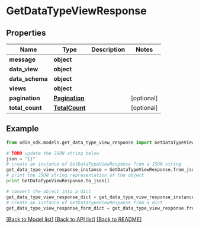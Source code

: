 # GetDataTypeViewResponse


## Properties

Name | Type | Description | Notes
------------ | ------------- | ------------- | -------------
**message** | **object** |  | 
**data_view** | **object** |  | 
**data_schema** | **object** |  | 
**views** | **object** |  | 
**pagination** | [**Pagination**](Pagination.md) |  | [optional] 
**total_count** | [**TotalCount**](TotalCount.md) |  | [optional] 

## Example

```python
from odin_sdk.models.get_data_type_view_response import GetDataTypeViewResponse

# TODO update the JSON string below
json = "{}"
# create an instance of GetDataTypeViewResponse from a JSON string
get_data_type_view_response_instance = GetDataTypeViewResponse.from_json(json)
# print the JSON string representation of the object
print GetDataTypeViewResponse.to_json()

# convert the object into a dict
get_data_type_view_response_dict = get_data_type_view_response_instance.to_dict()
# create an instance of GetDataTypeViewResponse from a dict
get_data_type_view_response_form_dict = get_data_type_view_response.from_dict(get_data_type_view_response_dict)
```
[[Back to Model list]](../README.md#documentation-for-models) [[Back to API list]](../README.md#documentation-for-api-endpoints) [[Back to README]](../README.md)


